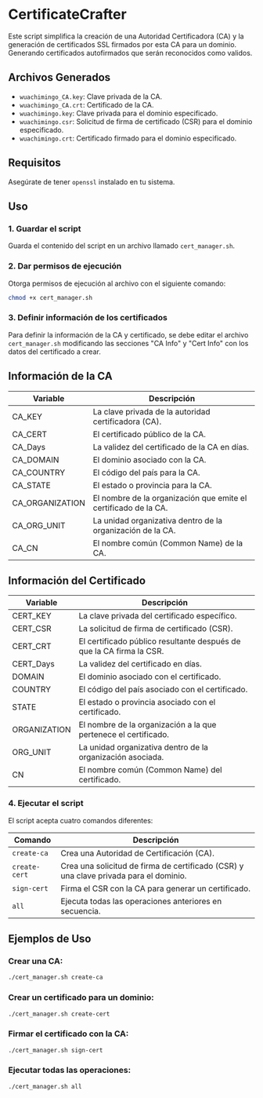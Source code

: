 # CertificateCrafter

Este script simplifica la creación de una Autoridad Certificadora (CA) y la generación de certificados SSL firmados por esta CA para un dominio. Generando certificados autofirmados que serán reconocidos como validos.

## Archivos Generados

- `wuachimingo_CA.key`: Clave privada de la CA.
- `wuachimingo_CA.crt`: Certificado de la CA.
- `wuachimingo.key`: Clave privada para el dominio especificado.
- `wuachimingo.csr`: Solicitud de firma de certificado (CSR) para el dominio especificado.
- `wuachimingo.crt`: Certificado firmado para el dominio especificado.

## Requisitos

Asegúrate de tener `openssl` instalado en tu sistema.

## Uso

### 1. Guardar el script

Guarda el contenido del script en un archivo llamado `cert_manager.sh`.

### 2. Dar permisos de ejecución

Otorga permisos de ejecución al archivo con el siguiente comando:

```bash
chmod +x cert_manager.sh
```
### 3. Definir información de los certificados

Para definir la información de la CA y certificado, se debe editar el archivo `cert_manager.sh` modificando las secciones "CA Info" y "Cert Info" con los datos del certificado a crear.

## Información de la CA

| Variable      | Descripción                                                           |
|---------------|-----------------------------------------------------------------------|
| CA_KEY        | La clave privada de la autoridad certificadora (CA).                  |
| CA_CERT       | El certificado público de la CA.                                      |
| CA_Days       | La validez del certificado de la CA en días.                          |
| CA_DOMAIN     | El dominio asociado con la CA.                                        |
| CA_COUNTRY    | El código del país para la CA.                                        |
| CA_STATE      | El estado o provincia para la CA.                                     |
| CA_ORGANIZATION | El nombre de la organización que emite el certificado de la CA.      |
| CA_ORG_UNIT   | La unidad organizativa dentro de la organización de la CA.            |
| CA_CN         | El nombre común (Common Name) de la CA.                               |

## Información del Certificado

| Variable      | Descripción                                                           |
|---------------|-----------------------------------------------------------------------|
| CERT_KEY      | La clave privada del certificado específico.                          |
| CERT_CSR      | La solicitud de firma de certificado (CSR).                           |
| CERT_CRT      | El certificado público resultante después de que la CA firma la CSR.  |
| CERT_Days     | La validez del certificado en días.                                   |
| DOMAIN        | El dominio asociado con el certificado.                               |
| COUNTRY       | El código del país asociado con el certificado.                       |
| STATE         | El estado o provincia asociado con el certificado.                    |
| ORGANIZATION  | El nombre de la organización a la que pertenece el certificado.       |
| ORG_UNIT      | La unidad organizativa dentro de la organización asociada.            |
| CN            | El nombre común (Common Name) del certificado.                        |

### 4. Ejecutar el script
El script acepta cuatro comandos diferentes:

| Comando       | Descripción                                                           |
|---------------|-----------------------------------------------------------------------|
| `create-ca`   | Crea una Autoridad de Certificación (CA).                  |
| `create-cert` | Crea una solicitud de firma de certificado (CSR) y una clave privada para el dominio.                                      |
| `sign-cert`   | Firma el CSR con la CA para generar un certificado.                         |
| `all`         | Ejecuta todas las operaciones anteriores en secuencia.                                     |

## Ejemplos de Uso
### Crear una CA:

```bash
./cert_manager.sh create-ca
```
### Crear un certificado para un dominio:

```bash
./cert_manager.sh create-cert
```
### Firmar el certificado con la CA:

```bash
./cert_manager.sh sign-cert
```
### Ejecutar todas las operaciones:

```bash
./cert_manager.sh all
```
